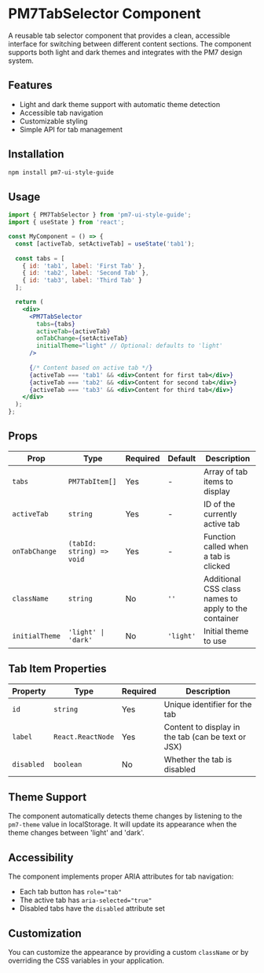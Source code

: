 # PM7TabSelector Component

A reusable tab selector component that provides a clean, accessible interface for switching between different content sections. The component supports both light and dark themes and integrates with the PM7 design system.

## Features

- Light and dark theme support with automatic theme detection
- Accessible tab navigation
- Customizable styling
- Simple API for tab management

## Installation

```bash
npm install pm7-ui-style-guide
```

## Usage

```jsx
import { PM7TabSelector } from 'pm7-ui-style-guide';
import { useState } from 'react';

const MyComponent = () => {
  const [activeTab, setActiveTab] = useState('tab1');
  
  const tabs = [
    { id: 'tab1', label: 'First Tab' },
    { id: 'tab2', label: 'Second Tab' },
    { id: 'tab3', label: 'Third Tab' }
  ];

  return (
    <div>
      <PM7TabSelector 
        tabs={tabs}
        activeTab={activeTab}
        onTabChange={setActiveTab}
        initialTheme="light" // Optional: defaults to 'light'
      />
      
      {/* Content based on active tab */}
      {activeTab === 'tab1' && <div>Content for first tab</div>}
      {activeTab === 'tab2' && <div>Content for second tab</div>}
      {activeTab === 'tab3' && <div>Content for third tab</div>}
    </div>
  );
};
```

## Props

| Prop | Type | Required | Default | Description |
|------|------|----------|---------|-------------|
| `tabs` | `PM7TabItem[]` | Yes | - | Array of tab items to display |
| `activeTab` | `string` | Yes | - | ID of the currently active tab |
| `onTabChange` | `(tabId: string) => void` | Yes | - | Function called when a tab is clicked |
| `className` | `string` | No | `''` | Additional CSS class names to apply to the container |
| `initialTheme` | `'light' \| 'dark'` | No | `'light'` | Initial theme to use |

## Tab Item Properties

| Property | Type | Required | Description |
|----------|------|----------|-------------|
| `id` | `string` | Yes | Unique identifier for the tab |
| `label` | `React.ReactNode` | Yes | Content to display in the tab (can be text or JSX) |
| `disabled` | `boolean` | No | Whether the tab is disabled |

## Theme Support

The component automatically detects theme changes by listening to the `pm7-theme` value in localStorage. It will update its appearance when the theme changes between 'light' and 'dark'.

## Accessibility

The component implements proper ARIA attributes for tab navigation:
- Each tab button has `role="tab"` 
- The active tab has `aria-selected="true"`
- Disabled tabs have the `disabled` attribute set

## Customization

You can customize the appearance by providing a custom `className` or by overriding the CSS variables in your application.
